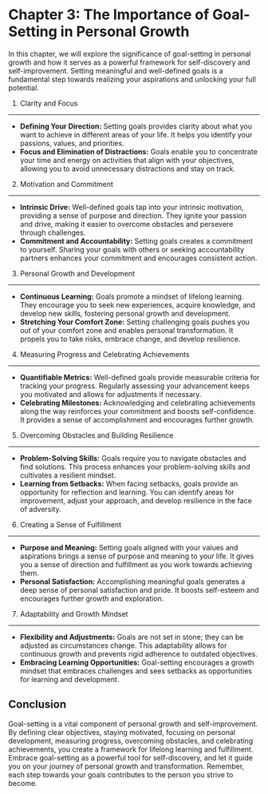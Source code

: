 Chapter 3: The Importance of Goal-Setting in Personal Growth
============================================================

In this chapter, we will explore the significance of goal-setting in personal growth and how it serves as a powerful framework for self-discovery and self-improvement. Setting meaningful and well-defined goals is a fundamental step towards realizing your aspirations and unlocking your full potential.

1. Clarity and Focus
--------------------

* **Defining Your Direction:** Setting goals provides clarity about what you want to achieve in different areas of your life. It helps you identify your passions, values, and priorities.
* **Focus and Elimination of Distractions:** Goals enable you to concentrate your time and energy on activities that align with your objectives, allowing you to avoid unnecessary distractions and stay on track.

2. Motivation and Commitment
----------------------------

* **Intrinsic Drive:** Well-defined goals tap into your intrinsic motivation, providing a sense of purpose and direction. They ignite your passion and drive, making it easier to overcome obstacles and persevere through challenges.
* **Commitment and Accountability:** Setting goals creates a commitment to yourself. Sharing your goals with others or seeking accountability partners enhances your commitment and encourages consistent action.

3. Personal Growth and Development
----------------------------------

* **Continuous Learning:** Goals promote a mindset of lifelong learning. They encourage you to seek new experiences, acquire knowledge, and develop new skills, fostering personal growth and development.
* **Stretching Your Comfort Zone:** Setting challenging goals pushes you out of your comfort zone and enables personal transformation. It propels you to take risks, embrace change, and develop resilience.

4. Measuring Progress and Celebrating Achievements
--------------------------------------------------

* **Quantifiable Metrics:** Well-defined goals provide measurable criteria for tracking your progress. Regularly assessing your advancement keeps you motivated and allows for adjustments if necessary.
* **Celebrating Milestones:** Acknowledging and celebrating achievements along the way reinforces your commitment and boosts self-confidence. It provides a sense of accomplishment and encourages further growth.

5. Overcoming Obstacles and Building Resilience
-----------------------------------------------

* **Problem-Solving Skills:** Goals require you to navigate obstacles and find solutions. This process enhances your problem-solving skills and cultivates a resilient mindset.
* **Learning from Setbacks:** When facing setbacks, goals provide an opportunity for reflection and learning. You can identify areas for improvement, adjust your approach, and develop resilience in the face of adversity.

6. Creating a Sense of Fulfillment
----------------------------------

* **Purpose and Meaning:** Setting goals aligned with your values and aspirations brings a sense of purpose and meaning to your life. It gives you a sense of direction and fulfillment as you work towards achieving them.
* **Personal Satisfaction:** Accomplishing meaningful goals generates a deep sense of personal satisfaction and pride. It boosts self-esteem and encourages further growth and exploration.

7. Adaptability and Growth Mindset
----------------------------------

* **Flexibility and Adjustments:** Goals are not set in stone; they can be adjusted as circumstances change. This adaptability allows for continuous growth and prevents rigid adherence to outdated objectives.
* **Embracing Learning Opportunities:** Goal-setting encourages a growth mindset that embraces challenges and sees setbacks as opportunities for learning and development.

Conclusion
----------

Goal-setting is a vital component of personal growth and self-improvement. By defining clear objectives, staying motivated, focusing on personal development, measuring progress, overcoming obstacles, and celebrating achievements, you create a framework for lifelong learning and fulfillment. Embrace goal-setting as a powerful tool for self-discovery, and let it guide you on your journey of personal growth and transformation. Remember, each step towards your goals contributes to the person you strive to become.
